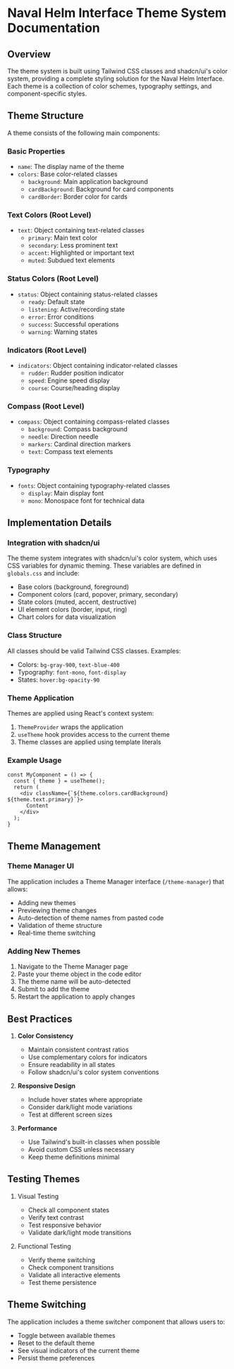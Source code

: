 # Naval Helm Interface Theme System Documentation

## Overview
The theme system is built using Tailwind CSS classes and shadcn/ui's color system, providing a complete styling solution for the Naval Helm Interface. Each theme is a collection of color schemes, typography settings, and component-specific styles.

## Theme Structure
A theme consists of the following main components:

### Basic Properties
- `name`: The display name of the theme
- `colors`: Base color-related classes
  - `background`: Main application background
  - `cardBackground`: Background for card components
  - `cardBorder`: Border color for cards

### Text Colors (Root Level)
- `text`: Object containing text-related classes
  - `primary`: Main text color
  - `secondary`: Less prominent text
  - `accent`: Highlighted or important text
  - `muted`: Subdued text elements

### Status Colors (Root Level)
- `status`: Object containing status-related classes
  - `ready`: Default state
  - `listening`: Active/recording state
  - `error`: Error conditions
  - `success`: Successful operations
  - `warning`: Warning states

### Indicators (Root Level)
- `indicators`: Object containing indicator-related classes
  - `rudder`: Rudder position indicator
  - `speed`: Engine speed display
  - `course`: Course/heading display

### Compass (Root Level)
- `compass`: Object containing compass-related classes
  - `background`: Compass background
  - `needle`: Direction needle
  - `markers`: Cardinal direction markers
  - `text`: Compass text elements

### Typography
- `fonts`: Object containing typography-related classes
  - `display`: Main display font
  - `mono`: Monospace font for technical data

## Implementation Details

### Integration with shadcn/ui
The theme system integrates with shadcn/ui's color system, which uses CSS variables for dynamic theming. These variables are defined in `globals.css` and include:
- Base colors (background, foreground)
- Component colors (card, popover, primary, secondary)
- State colors (muted, accent, destructive)
- UI element colors (border, input, ring)
- Chart colors for data visualization

### Class Structure
All classes should be valid Tailwind CSS classes. Examples:
- Colors: `bg-gray-900`, `text-blue-400`
- Typography: `font-mono`, `font-display`
- States: `hover:bg-opacity-90`

### Theme Application
Themes are applied using React's context system:
1. `ThemeProvider` wraps the application
2. `useTheme` hook provides access to the current theme
3. Theme classes are applied using template literals

### Example Usage
```tsx
const MyComponent = () => {
  const { theme } = useTheme();
  return (
    <div className={`${theme.colors.cardBackground} ${theme.text.primary}`}>
      Content
    </div>
  );
}
```

## Theme Management

### Theme Manager UI
The application includes a Theme Manager interface (`/theme-manager`) that allows:
- Adding new themes
- Previewing theme changes
- Auto-detection of theme names from pasted code
- Validation of theme structure
- Real-time theme switching

### Adding New Themes
1. Navigate to the Theme Manager page
2. Paste your theme object in the code editor
3. The theme name will be auto-detected
4. Submit to add the theme
5. Restart the application to apply changes

## Best Practices

1. **Color Consistency**
   - Maintain consistent contrast ratios
   - Use complementary colors for indicators
   - Ensure readability in all states
   - Follow shadcn/ui's color system conventions

2. **Responsive Design**
   - Include hover states where appropriate
   - Consider dark/light mode variations
   - Test at different screen sizes

3. **Performance**
   - Use Tailwind's built-in classes when possible
   - Avoid custom CSS unless necessary
   - Keep theme definitions minimal

## Testing Themes

1. Visual Testing
   - Check all component states
   - Verify text contrast
   - Test responsive behavior
   - Validate dark/light mode transitions

2. Functional Testing
   - Verify theme switching
   - Check component transitions
   - Validate all interactive elements
   - Test theme persistence

## Theme Switching
The application includes a theme switcher component that allows users to:
- Toggle between available themes
- Reset to the default theme
- See visual indicators of the current theme
- Persist theme preferences 